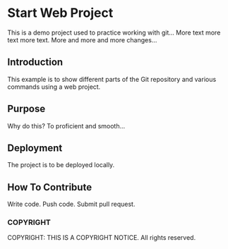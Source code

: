 # Start Web Project
  This is a demo project used to practice working with git...
  More text more text more text. More and more and more changes...

## Introduction
  This example is to show different parts of the Git repository and various
  commands using a web project.
## Purpose
  Why do this? To proficient and smooth...
## Deployment
  The project is to be deployed locally.
## How To Contribute
  Write code. Push code. Submit pull request.
### COPYRIGHT
  COPYRIGHT: THIS IS A COPYRIGHT NOTICE. All rights reserved.
